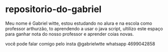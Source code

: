 # repositorio-do-gabriel
Meu nome é Gabriel witte,
estou estudando no alura e na escola como professor arthurzão,
to aprendendo a usar o java script,
ultilizo este espaço para ganhar nota do nosso professor e aprender coias novas.

você pode falar comigo pelo insta
@gabrielwtte 
whatsapp 4699042858

